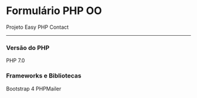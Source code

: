 # Formulário PHP OO

Projeto Easy PHP Contact

 ***

### Versão do PHP 

PHP 7.0

### Frameworks e Bibliotecas

Bootstrap 4
PHPMailer

 